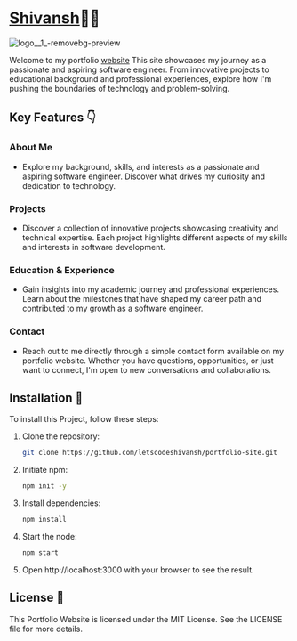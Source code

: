 # [Shivansh](https://github.com/letscodeshivansh/shivansh-srivastava.git)🤵‍♂️
![logo__1_-removebg-preview](https://github.com/letscodeshivansh/portfolio-site/assets/125864444/ba66b0ac-0337-4009-b1b0-e3d289d1854b)

Welcome to my portfolio [website](https://github.com/letscodeshivansh/shivansh-srivastava.git) This site showcases my journey as a passionate and aspiring software engineer. From innovative projects to educational background and professional experiences, explore how I'm pushing the boundaries of technology and problem-solving.


## Key Features 👇

### About Me
- Explore my background, skills, and interests as a passionate and aspiring software engineer. Discover what drives my curiosity and dedication to technology.

### Projects
- Discover a collection of innovative projects showcasing creativity and technical expertise. Each project highlights different aspects of my skills and interests in software development.

### Education & Experience
- Gain insights into my academic journey and professional experiences. Learn about the milestones that have shaped my career path and contributed to my growth as a software engineer.

### Contact
- Reach out to me directly through a simple contact form available on my portfolio website. Whether you have questions, opportunities, or just want to connect, I'm open to new conversations and collaborations.


## Installation 🦿

To install this Project, follow these steps:

1. Clone the repository:

    ```bash
    git clone https://github.com/letscodeshivansh/portfolio-site.git
    ```

2. Initiate npm:

    ```bash
    npm init -y
    ```

3. Install dependencies:

    ```bash
    npm install
    ```

4. Start the node:

    ```bash
    npm start 
    ```

 4. Open http://localhost:3000 with your browser to see the result.

## License 👮

This Portfolio Website is licensed under the MIT License. See the LICENSE file for more details.



